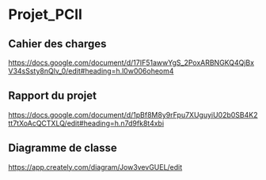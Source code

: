 # Projet_PCII

## Cahier des charges
https://docs.google.com/document/d/17IF51awwYgS_2PoxARBNGKQ4QjBxV34sSsty8nQlv_0/edit#heading=h.l0w006oheom4

## Rapport du projet
https://docs.google.com/document/d/1pBf8M8y9rFpu7XUguyiU02b0SB4K2tt7tXoAcQCTXLQ/edit#heading=h.n7d9fk8t4xbi

## Diagramme de classe
https://app.creately.com/diagram/Jow3vevGUEL/edit

